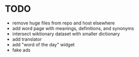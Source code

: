 # TODO

- remove huge files from repo and host elsewhere
- add word page with meanings, definitions, and synonyms
- intersect wiktionary dataset with smaller dictionary
- add translator
- add "word of the day" widget
- fake ads
